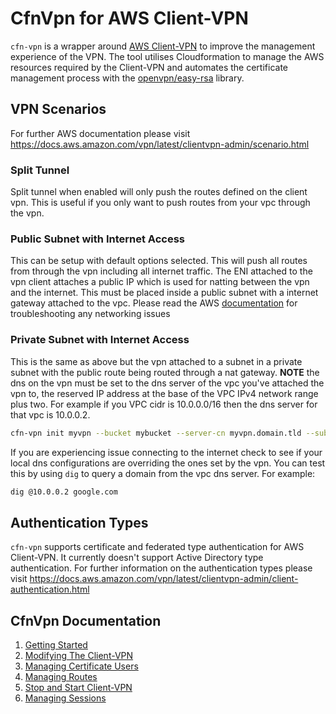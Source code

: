 # CfnVpn for AWS Client-VPN

`cfn-vpn` is a wrapper around [AWS Client-VPN](https://docs.aws.amazon.com/vpn/latest/clientvpn-admin/what-is.html) to improve the management experience of the VPN. The tool utilises Cloudformation to manage the AWS resources required by the Client-VPN and automates the certificate management process with the [openvpn/easy-rsa](https://github.com/OpenVPN/easy-rsa) library.

## VPN Scenarios 

For further AWS documentation please visit https://docs.aws.amazon.com/vpn/latest/clientvpn-admin/scenario.html

### Split Tunnel

Split tunnel when enabled will only push the routes defined on the client vpn. This is useful if you only want to push routes from your vpc through the vpn.

### Public Subnet with Internet Access

This can be setup with default options selected. This will push all routes from through the vpn including all internet traffic. The ENI attached to the vpn client attaches a public IP which is used for natting between the vpn and the internet. This must be placed inside a public subnet with a internet gateway attached to the vpc.
Please read the AWS [documentation](https://docs.aws.amazon.com/vpn/latest/clientvpn-admin/scenario-internet.html) for troubleshooting any networking issues

### Private Subnet with Internet Access

This is the same as above but the vpn attached to a subnet in a private subnet with the public route being routed through a nat gateway. **NOTE** the dns on the vpn must be set to the dns server of the vpc you've attached the vpn to, the reserved IP address at the base of the VPC IPv4 network range plus two. For example if you VPC cidr is 10.0.0.0/16 then the dns server for that vpc is 10.0.0.2.

```bash
cfn-vpn init myvpn --bucket mybucket --server-cn myvpn.domain.tld --subnet-id subnet-123456ab --dns-servers 10.0.0.2
```

If you are experiencing issue connecting to the internet check to see if your local dns configurations are overriding the ones set by the vpn. You can test this by using `dig` to query a domain from the vpc dns server. For example:

```bash
dig @10.0.0.2 google.com
```

## Authentication Types

`cfn-vpn` supports certificate and federated type authentication for AWS Client-VPN. It currently doesn't support Active Directory type authentication.
For further information on the authentication types please visit https://docs.aws.amazon.com/vpn/latest/clientvpn-admin/client-authentication.html

## CfnVpn Documentation

1. [Getting Started](getting-started.md)
2. [Modifying The Client-VPN](modifying.md)
3. [Managing Certificate Users](certificate-users.md)
4. [Managing Routes](routes.md)
5. [Stop and Start Client-VPN](scheduling.md)
6. [Managing Sessions](sessions.md)
